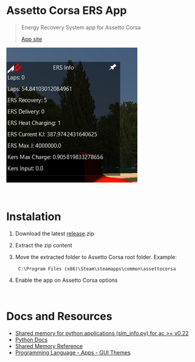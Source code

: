 # Assetto Corsa ERS App

> Energy Recovery System app for Assetto Corsa
>
> [App site](https://lucaswander.github.io/Assetto-Corsa-ERS-App/)

![App screenshot](./pics/screenshot.jpg)

<br>

# Instalation

1. Download the latest [release](https://github.com/LucasWander/Assetto-Corsa-ERS-App/releases).zip
2. Extract the zip content
3. Move the extracted folder to Assetto Corsa root folder. Example:

        C:\Program Files (x86)\Steam\steamapps\common\assettocorsa
4. Enable the app on Assetto Corsa options

<br>

# Docs and Resources

- [Shared memory for python applications (sim_info.py) for ac >= v0.22](https://www.assettocorsa.net/forum/index.php?threads/shared-memory-for-python-applications-sim_info-py-for-ac-v0-22.11382/)
- [Python Docs](https://www.assettocorsa.net/forum/index.php?threads/python-doc-update-25-05-2017.517/)
- [Shared Memory Reference](https://www.assettocorsa.net/forum/index.php?threads/shared-memory-reference-25-05-2017.3352/)
- [Programming Language - Apps - GUI Themes](https://www.assettocorsa.net/forum/index.php?forums/programming-language-apps-gui-themes.22/)
